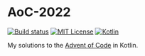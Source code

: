 # AoC-2022

[![Build status](https://github.com/forketyfork/aoc-2022/actions/workflows/buildAndTest.yaml/badge.svg)](https://github.com/forketyfork/aoc-2022/actions/workflows/buildAndTest.yaml)
[![MIT License](https://img.shields.io/badge/license-MIT-blue.svg)](LICENSE)
[![Kotlin](https://img.shields.io/badge/language-Kotlin-purple.svg)](https://kotlinlang.org/)

My solutions to the [Advent of Code](https://adventofcode.com) in Kotlin.